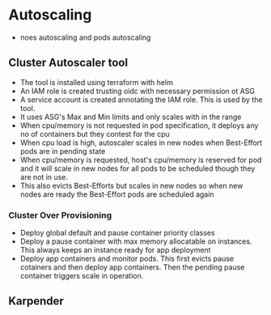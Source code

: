 # Autoscaling
- noes autoscaling and pods autoscaling

## Cluster Autoscaler tool
- The tool is installed using terraform with helm
- An IAM role is created trusting oidc with necessary permission ot ASG
- A service account is created annotating the IAM role. This is used by the tool.
- It uses ASG's Max and Min limits and only scales with in the range
- When cpu/memory is not requested in pod specification, it deploys any no of containers but they contest for the cpu
- When cpu load is high, autoscaler scales in new nodes when Best-Effort pods are in pending state
- When cpu/memory is requested, host's cpu/memory is reserved for pod and it will scale in new nodes for all pods to be scheduled though they are not in use. 
- This also evicts Best-Efforts but scales in new nodes so when new nodes are ready the Best-Effort pods are scheduled again

### Cluster Over Provisioning
- Deploy global default and pause container priority classes
- Deploy a pause container with max memory allocatable on instances. This always keeps an instance ready for app deployment
- Deploy app containers and monitor pods. This first evicts pause cotainers and then deploy app containers. Then the pending pause container triggers scale in operation.

## Karpender 

